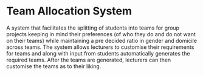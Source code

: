 # Team Allocation System
A system that facilitates the splitting of students into teams for group projects keeping in mind their preferences (of who they do and do not want on their teams) while maintaining a pre decided ratio in gender and domicile across teams. The system allows lecturers to customise their requirements for teams and along with input from students automatically generates the required teams. After the teams are generated, lecturers can then customise the teams as to their liking.

